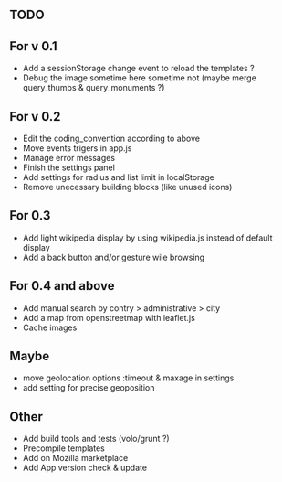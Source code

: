 TODO
----

For v 0.1
---------
- Add a sessionStorage change event to reload the templates ?
- Debug the image sometime here sometime not (maybe merge query_thumbs & query_monuments ?)

For v 0.2
---------
- Edit the coding_convention according to above
- Move events trigers in app.js
- Manage error messages
- Finish the settings panel
- Add settings for radius and list limit in localStorage
- Remove unecessary building blocks (like unused icons)


For 0.3
-------
- Add light wikipedia display by using wikipedia.js instead of default display
- Add a back button and/or gesture wile browsing


For 0.4 and above
-----------------
- Add manual search by contry > administrative > city
- Add a map from openstreetmap with leaflet.js
- Cache images


Maybe
-----
- move geolocation options :timeout & maxage in settings
- add setting for precise geoposition


Other
-----
- Add build tools and tests (volo/grunt ?)
- Precompile templates
- Add on Mozilla marketplace
- Add App version check & update
